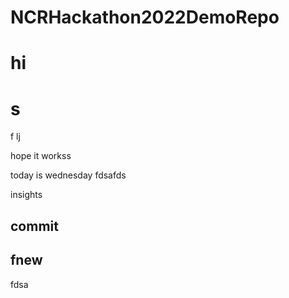 # NCRHackathon2022DemoRepo
# hi
# s
f
lj

hope it workss


today is wednesday
fdsafds


insights
## commit

## fnew
fdsa
